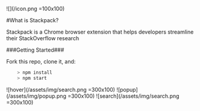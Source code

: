 ![](/icon.png =100x100)

#What is Stackpack?

Stackpack is a Chrome browser extension that helps developers streamline their StackOverflow research

###Getting Started###

Fork this repo, clone it, and:

```js
	> npm install
	> npm start
```

![hover](/assets/img/search.png =300x100)
![popup](/assets/img/popup.png =300x100)
![search](/assets/img/search.png =300x100)

